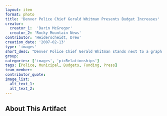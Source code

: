 ```yaml
---
layout: item
format: photo
title: 'Denver Police Chief Gerald Whitman Presents Budget Increases'
creator: 
  creator_1:  'Darin McGregor'
  creator_2: 'Rocky Mountain News'
contributor: 'Heiderscheidt, Drew'
creation_date: '2007-02-13'
type: 'images'
short_desc: "Denver Police Chief Gerald Whitman stands next to a graph depicting the increasing police budget during a press conference in Mayor John Hickenlooper's office to announce that the city saw a 10 percent overall drop in crime in 2006 according to data released by the Denver Department of Public Safety at the Denver City and County Building in Denver, Colo., Tues., Feb. 13, 2007."
group: 
categories: ['images', 'picRelationships'] 
tags: [Police, Municipal, Budgets, Funding, Press]
team_member: 
contributor_quote: 
image_list: 
  alt_text_1: 
  alt_text_2: 
---
```

## About This Artifact

